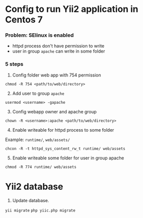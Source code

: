Config to run Yii2 application in Centos 7
==============================

### Problem: SElinux is enabled
* httpd process don't have permission to write
* user in group `apache` can write in some folder

### 5 steps
1. Config folder web app with 754 permission

`chmod -R 754 <path/to/web/directory>`

2. Add user to group `apache`

`usermod <username> -gapache`

3. Config webapp owner and apache group

`chown -R <username>:apache <path/to/web/directory>`

4. Enable writeable for httpd process to some folder

Example: `runtime/`, `web/assets/`

`chcon -R -t httpd_sys_content_rw_t runtime/ web/assets`

5. Enable writeable some folder for user in group apache

`chmod -R 774 runtime/ web/assets`


Yii2 database
=============

1. Update database.

`yii migrate`
`php yiic.php migrate`
